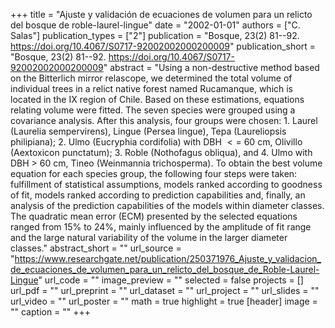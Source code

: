 +++
title = "Ajuste y validación de ecuaciones de volumen para un relicto del bosque de roble-laurel-lingue"
date = "2002-01-01"
authors = ["C. Salas"]
publication_types = ["2"]
publication = "Bosque, 23(2) 81--92. https://doi.org/10.4067/S0717-92002002000200009"
publication_short = "Bosque, 23(2) 81--92. https://doi.org/10.4067/S0717-92002002000200009"
abstract = "Using a non-destructive method based on the Bitterlich mirror relascope, we determined the total volume of individual trees in a relict native forest named Rucamanque, which is located in the IX region of Chile. Based on these estimations, equations relating volume were fitted. The seven species were grouped using a covariance analysis. After this analysis, four groups were chosen: 1. Laurel (Laurelia sempervirens), Lingue (Persea lingue), Tepa (Laureliopsis philipiana); 2. Ulmo (Eucryphia cordifolia) with DBH $<=$ 60 cm, Olivillo (Aextoxicon punctatum); 3. Roble (Nothofagus obliqua), and 4. Ulmo with DBH $>$ 60 cm, Tineo (Weinmannia trichosperma). To obtain the best volume equation for each species group, the following four steps were taken: fulfillment of statistical assumptions, models ranked according to goodness of fit, models ranked according to prediction capabilities and, finally, an analysis of the prediction capabilities of the models within diameter classes. The quadratic mean error (ECM) presented by the selected equations ranged from 15% to 24%, mainly influenced by the amplitude of fit range and the large natural variability of the volume in the larger diameter classes."
abstract_short = ""
url_source = "https://www.researchgate.net/publication/250371976_Ajuste_y_validacion_de_ecuaciones_de_volumen_para_un_relicto_del_bosque_de_Roble-Laurel-Lingue"
url_code = ""
image_preview = ""
selected = false
projects = []
url_pdf = ""
url_preprint = ""
url_dataset = ""
url_project = ""
url_slides = ""
url_video = ""
url_poster = ""
math = true
highlight = true
[header]
image = ""
caption = ""
+++
